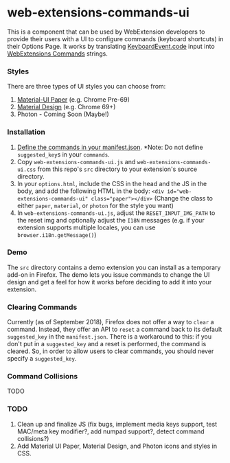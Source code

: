 # web-extensions-commands-ui
This is a component that can be used by WebExtension developers to provide their users with a UI to configure commands (keyboard shortcuts) in their Options Page.
It works by translating [KeyboardEvent.code](https://developer.mozilla.org/docs/Web/API/KeyboardEvent/code) input into [WebExtensions Commands](https://developer.mozilla.org/docs/Mozilla/Add-ons/WebExtensions/API/commands) strings.

### Styles
There are three types of UI styles you can choose from:

1. [Material-UI Paper](https://material-ui.com/demos/text-fields/) (e.g. Chrome Pre-69)
2. [Material Design](https://material.io/design/components/text-fields.html) (e.g. Chrome 69+)
3. Photon - Coming Soon (Maybe!)

### Installation
1. [Define the commands in your manifest.json](https://developer.mozilla.org/docs/Mozilla/Add-ons/WebExtensions/manifest.json/commands). *Note: Do not define `suggested_key`s in your `commands`.
2. Copy `web-extensions-commands-ui.js` and `web-extensions-commands-ui.css` from this repo's `src` directory to your extension's source directory.
3. In your `options.html`, include the CSS in the head and the JS in the body, and add the following HTML in the body:
`<div id="web-extensions-commands-ui" class="paper"></div>` (Change the class to either `paper`, `material`, or `photon` for the style you want)
4. In `web-extensions-commands-ui.js`, adjust the `RESET_INPUT_IMG_PATH` to the reset img and optionally adjust the `I18N` messages (e.g. if your extension supports multiple locales, you can use `browser.i18n.getMessage()`) 

### Demo
The `src` directory contains a demo extension you can install as a temporary add-on in Firefox.
The demo lets you issue commands to change the UI design and get a feel for how it works before deciding to add it into your extension.

### Clearing Commands
Currently (as of September 2018), Firefox does not offer a way to `clear` a command. Instead, they offer an API to `reset` a command back to its default `suggested_key` in the `manifest.json`.
There is a workaround to this: if you don't put in a `suggested_key` and a reset is performed, the command is cleared.
So, in order to allow users to clear commands, you should never specify a `suggested_key`.

### Command Collisions
TODO

### TODO
1. Clean up and finalize JS (fix bugs, implement media keys support, test MAC/meta key modifier?, add numpad support?, detect command collisions?)
2. Add Material UI Paper, Material Design, and Photon icons and styles in CSS.